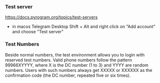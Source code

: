 ### Test server
https://docs.pyrogram.org/topics/test-servers
- in macos Telegram Desktop Shift + Alt and right click on "Add account" and choose "Test server"

### Test Numbers
Beside normal numbers, the test environment allows you to login with reserved test numbers. Valid phone numbers follow the pattern 99966XYYYY, where X is the DC number (1 to 3) and YYYY are random numbers. Users with such numbers always get XXXXX or XXXXXX as the confirmation code (the DC number, repeated five or six times).

